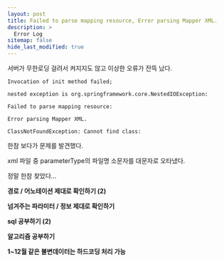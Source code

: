 ```yaml
---
layout: post
title: Failed to parse mapping resource, Error parsing Mapper XML.
description: >
  Error Log
sitemap: false
hide_last_modified: true
---
```


서버가 무한로딩 걸려서 켜지지도 않고 이상한 오류가 잔뜩 났다.



``Invocation of init method failed; ``

``nested exception is org.springframework.core.NestedIOException: ``

``Failed to parse mapping resource: ``

``Error parsing Mapper XML. ``

``ClassNotFoundException: Cannot find class: ``


한참 보다가 문제를 발견했다.


xml 파일 중 parameterType의 파일명 소문자를 대문자로 오타냈다.

정말 한참 찾았다...



**경로 / 어노테이션 제대로 확인하기 (2)**

**넘겨주는 파라미터 / 정보 제대로 확인하기**

**sql 공부하기 (2)**

**알고리즘 공부하기**

**1~12월 같은 불변데이터는 하드코딩 처리 가능**